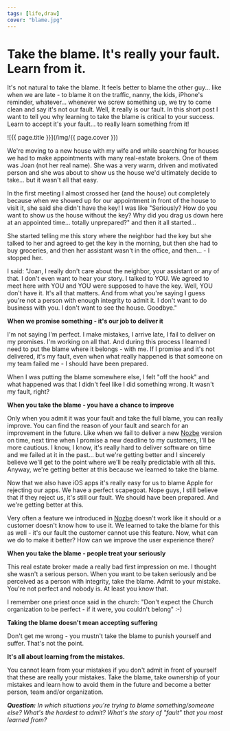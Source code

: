 ```yaml
---
tags: [life,draw]
cover: "blame.jpg"
---
```


# Take the blame. It's really your fault. Learn from it.

It's not natural to take the blame. It feels better to blame the other guy... like when we are late - to blame it on the traffic, nanny, the kids, iPhone's reminder, whatever... whenever we screw something up, we try to come clean and say it's not our fault. Well, it really is our fault. In this short post I want to tell you why learning to take the blame is critical to your success. Learn to accept it's your fault... to really learn something from it!

<!--More-->

![{{ page.title }}](/img/{{ page.cover }})

We're moving to a new house with my wife and while searching for houses we had to make appointments with many real-estate brokers. One of them was Joan (not her real name). She was a very warm, driven and motivated person and she was about to show us the house we'd ultimately decide to take... but it wasn't all that easy.

In the first meeting I almost crossed her (and the house) out completely because when we showed up for our appointment in front of the house to visit it, she said she didn't have the key! I was like "Seriously? How do you want to show us the house without the key? Why did you drag us down here at an appointed time... totally unprepared?" and then it all started...

She started telling me this story where the neighbor had the key but she talked to her and agreed to get the key in the morning, but then she had to buy groceries, and then her assistant wasn't in the office, and then... - I stopped her.



I said: "Joan, I really don't care about the neighbor, your assistant or any of that. I don't even want to hear your story. I talked to YOU. We agreed to meet here with YOU and YOU were supposed to have the key. Well, YOU don't have it. It's all that matters. And from what you're saying I guess you're not a person with enough integrity to admit it. I don't want to do business with you. I don't want to see the house. Goodbye."
 
**When we promise something - it's our job to deliver it**

I'm not saying I'm perfect. I make mistakes, I arrive late, I fail to deliver on my promises. I'm working on all that. And during this process I learned I need to put the blame where it belongs - with me. If I promise and it's not delivered, it's my fault, even when what really happened is that someone on my team failed me - I should have been prepared.

When I was putting the blame somewhere else, I felt "off the hook" and what happened was that I didn't feel like I did something wrong. It wasn't my fault, right?

**When you take the blame - you have a chance to improve**

Only when you admit it was your fault and take the full blame, you can really improve. You can find the reason of your fault and search for an improvement in the future. Like when we fail to deliver a new [Nozbe][n] version on time, next time when I promise a new deadline to my customers, I'll be more cautious. I know, I know, it's really hard to deliver software on time and we failed at it in the past... but we're getting better and I sincerely believe we'll get to the point where we'll be really predictable with all this. Anyway, we're getting better at this because we learned to take the blame.

Now that we also have iOS apps it's really easy for us to blame Apple for rejecting our apps. We have a perfect scapegoat. Nope guys, I still believe that if they reject us, it's still our fault. We should have been prepared. And we're getting better at this.

Very often a feature we introduced in [Nozbe][n] doesn't work like it should or a customer doesn't know how to use it. We learned to take the blame for this as well - it's our fault the customer cannot use this feature. Now, what can we do to make it better? How can we improve the user experience there?

**When you take the blame - people treat your seriously**

This real estate broker made a really bad first impression on me. I thought she wasn't a serious person. When you want to be taken seriously and be perceived as a person with integrity, take the blame. Admit to your mistake. You're not perfect and nobody is. At least you know that.

I remember one priest once said in the church: "Don't expect the Church organization to be perfect - if it were, you couldn't belong" :-)

**Taking the blame doesn't mean accepting suffering**

Don't get me wrong - you mustn't take the blame to punish yourself and suffer. That's not the point.

**It's all about learning from the mistakes.**

You cannot learn from your mistakes if you don't admit in front of yourself that these are really your mistakes. Take the blame, take ownership of your mistakes and learn how to avoid them in the future and become a better person, team and/or organization.

***Question:** In which situations you're trying to blame something/someone else? What's the hardest to admit? What's the story of "fault" that you most learned from?*

[n]: http://www.nozbe.com/
[ns]: http://www.nozbe.com/signup
[p]: http://www.productivemagazine.com/
[s]: http://www.michaelsliwinski.com/productive_show
[t]: http://twitter.com/MSliwinski
[i]: http://www.michaelsliwinski.com/tag/ipadonly
[e]: http://www.michaelsliwinski.com/how-i-use-evernote
[d]: http://db.tt/kD7Liux

[n]: https://michael.gratis/nozbe